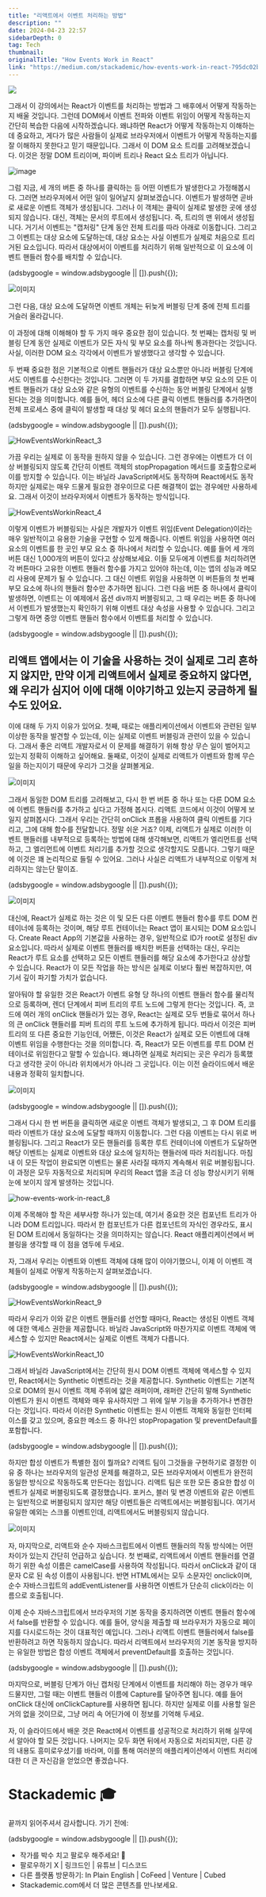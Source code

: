 ```yaml
---
title: "리액트에서 이벤트 처리하는 방법"
description: ""
date: 2024-04-23 22:57
sidebarDepth: 0
tag: Tech
thumbnail: 
originalTitle: "How Events Work in React"
link: "https://medium.com/stackademic/how-events-work-in-react-795dc02b23b6"
---
```



<img src="./img/HowEventsWorkinReact_0.png" />

그래서 이 강의에서는 React가 이벤트를 처리하는 방법과 그 배후에서 어떻게 작동하는지 배울 것입니다. 그런데 DOM에서 이벤트 전파와 이벤트 위임이 어떻게 작동하는지 간단히 복습한 다음에 시작하겠습니다. 왜냐하면 React가 어떻게 작동하는지 이해하는 데 중요하고, 게다가 많은 사람들이 실제로 브라우저에서 이벤트가 어떻게 작동하는지를 잘 이해하지 못한다고 믿기 때문입니다. 그래서 이 DOM 요소 트리를 고려해보겠습니다. 이것은 정말 DOM 트리이며, 파이버 트리나 React 요소 트리가 아닙니다.

![image](https://miro.medium.com/v2/resize:fit:1400/1*WXQBB8M504NfFZjcYuMX7w.gif)

그럼 지금, 세 개의 버튼 중 하나를 클릭하는 등 어떤 이벤트가 발생한다고 가정해봅시다. 그러면 브라우저에서 어떤 일이 일어날지 살펴보겠습니다. 이벤트가 발생하면 곧바로 새로운 이벤트 객체가 생성됩니다. 그러나 이 객체는 클릭이 실제로 발생한 곳에 생성되지 않습니다. 대신, 객체는 문서의 루트에서 생성됩니다. 즉, 트리의 맨 위에서 생성됩니다. 거기서 이벤트는 "캡처링" 단계 동안 전체 트리를 따라 아래로 이동합니다. 그리고 그 이벤트는 대상 요소에 도달하는데, 대상 요소는 사실 이벤트가 실제로 처음으로 트리거된 요소입니다. 따라서 대상에서이 이벤트를 처리하기 위해 일반적으로 이 요소에 이벤트 핸들러 함수를 배치할 수 있습니다.

<!-- ui-log 수평형 -->
<ins class="adsbygoogle"
  style="display:block"
  data-ad-client="ca-pub-4877378276818686"
  data-ad-slot="9743150776"
  data-ad-format="auto"
  data-full-width-responsive="true"></ins>
<component is="script">
(adsbygoogle = window.adsbygoogle || []).push({});
</component>

![이미지](https://miro.medium.com/v2/resize:fit:1400/1*7478CY5Lj47cZY45VAOCeQ.gif)

그런 다음, 대상 요소에 도달하면 이벤트 개체는 뒤늦게 버블링 단계 중에 전체 트리를 거슬러 올라갑니다.

이 과정에 대해 이해해야 할 두 가지 매우 중요한 점이 있습니다. 첫 번째는 캡처링 및 버블링 단계 동안 실제로 이벤트가 모든 자식 및 부모 요소를 하나씩 통과한다는 것입니다. 사실, 이러한 DOM 요소 각각에서 이벤트가 발생했다고 생각할 수 있습니다.

두 번째 중요한 점은 기본적으로 이벤트 핸들러가 대상 요소뿐만 아니라 버블링 단계에서도 이벤트를 수신한다는 것입니다. 그러면 이 두 가지를 결합하면 부모 요소의 모든 이벤트 핸들러가 대상 요소와 같은 유형의 이벤트를 수신하는 동안 버블링 단계에서 실행된다는 것을 의미합니다. 예를 들어, 헤더 요소에 다른 클릭 이벤트 핸들러를 추가하면이 전체 프로세스 중에 클릭이 발생할 때 대상 및 헤더 요소의 핸들러가 모두 실행됩니다.

<!-- ui-log 수평형 -->
<ins class="adsbygoogle"
  style="display:block"
  data-ad-client="ca-pub-4877378276818686"
  data-ad-slot="9743150776"
  data-ad-format="auto"
  data-full-width-responsive="true"></ins>
<component is="script">
(adsbygoogle = window.adsbygoogle || []).push({});
</component>

![HowEventsWorkinReact_3](./img/HowEventsWorkinReact_3.png)

가끔 우리는 실제로 이 동작을 원하지 않을 수 있습니다. 그런 경우에는 이벤트가 더 이상 버블링되지 않도록 간단히 이벤트 객체의 stopPropagation 메서드를 호출함으로써 이를 방지할 수 있습니다. 이는 바닐라 JavaScript에서도 동작하며 React에서도 동작하지만 실제로는 매우 드물게 필요한 경우이므로 다른 해결책이 없는 경우에만 사용하세요. 그래서 이것이 브라우저에서 이벤트가 동작하는 방식입니다.

![HowEventsWorkinReact_4](./img/HowEventsWorkinReact_4.png)

이렇게 이벤트가 버블링되는 사실은 개발자가 이벤트 위임(Event Delegation)이라는 매우 일반적이고 유용한 기술을 구현할 수 있게 해줍니다. 이벤트 위임을 사용하면 여러 요소의 이벤트를 한 곳인 부모 요소 중 하나에서 처리할 수 있습니다. 예를 들어 세 개의 버튼 대신 1,000개의 버튼이 있다고 상상해보세요. 이들 모두에게 이벤트를 처리하려면 각 버튼마다 고유한 이벤트 핸들러 함수를 가지고 있어야 하는데, 이는 앱의 성능과 메모리 사용에 문제가 될 수 있습니다. 그 대신 이벤트 위임을 사용하면 이 버튼들의 첫 번째 부모 요소에 하나의 핸들러 함수만 추가하면 됩니다. 그런 다음 버튼 중 하나에서 클릭이 발생하면, 이벤트는 이 예제에서 옵션 div까지 버블링되고, 그 때 우리는 버튼 중 하나에서 이벤트가 발생했는지 확인하기 위해 이벤트 대상 속성을 사용할 수 있습니다. 그리고 그렇게 하면 중앙 이벤트 핸들러 함수에서 이벤트를 처리할 수 있습니다.

<!-- ui-log 수평형 -->
<ins class="adsbygoogle"
  style="display:block"
  data-ad-client="ca-pub-4877378276818686"
  data-ad-slot="9743150776"
  data-ad-format="auto"
  data-full-width-responsive="true"></ins>
<component is="script">
(adsbygoogle = window.adsbygoogle || []).push({});
</component>

## 리액트 앱에서는 이 기술을 사용하는 것이 실제로 그리 흔하지 않지만, 만약 이게 리액트에서 실제로 중요하지 않다면, 왜 우리가 심지어 이에 대해 이야기하고 있는지 궁금하게 될 수도 있어요.

이에 대해 두 가지 이유가 있어요. 첫째, 때로는 애플리케이션에서 이벤트와 관련된 일부 이상한 동작을 발견할 수 있는데, 이는 실제로 이벤트 버블링과 관련이 있을 수 있습니다. 그래서 좋은 리액트 개발자로서 이 문제를 해결하기 위해 항상 무슨 일이 벌어지고 있는지 정확히 이해하고 싶어해요. 둘째로, 이것이 실제로 리액트가 이벤트와 함께 무슨 일을 하는지이기 때문에 우리가 그것을 살펴볼게요.

![이미지](./img/HowEventsWorkinReact_5.png)

그래서 동일한 DOM 트리를 고려해보고, 다시 한 번 버튼 중 하나 또는 다른 DOM 요소에 이벤트 핸들러를 추가하고 싶다고 가정해 봅시다. 리액트 코드에서 이것이 어떻게 보일지 살펴봅시다. 그래서 우리는 간단히 onClick 프롭을 사용하여 클릭 이벤트를 기다리고, 그에 대해 함수를 전달합니다. 정말 쉬운 거죠? 이제, 리액트가 실제로 이러한 이벤트 핸들러를 내부적으로 등록하는 방법에 대해 생각해보면, 리액트가 엘리먼트를 선택하고, 그 엘리먼트에 이벤트 처리기를 추가할 것으로 생각할지도 모릅니다. 그렇기 때문에 이것은 꽤 논리적으로 들릴 수 있어요. 그러나 사실은 리액트가 내부적으로 이렇게 처리하지는 않는단 말이죠.

<!-- ui-log 수평형 -->
<ins class="adsbygoogle"
  style="display:block"
  data-ad-client="ca-pub-4877378276818686"
  data-ad-slot="9743150776"
  data-ad-format="auto"
  data-full-width-responsive="true"></ins>
<component is="script">
(adsbygoogle = window.adsbygoogle || []).push({});
</component>


![이미지](./img/HowEventsWorkinReact_6.png)

대신에, React가 실제로 하는 것은 이 및 모든 다른 이벤트 핸들러 함수를 루트 DOM 컨테이너에 등록하는 것이며, 해당 루트 컨테이너는 React 앱이 표시되는 DOM 요소입니다. Create React App의 기본값을 사용하는 경우, 일반적으로 ID가 root로 설정된 div 요소입니다. 따라서 실제로 이벤트 핸들러를 배치한 버튼을 선택하는 대신, 우리는 React가 루트 요소를 선택하고 모든 이벤트 핸들러를 해당 요소에 추가한다고 상상할 수 있습니다. React가 이 모든 작업을 하는 방식은 실제로 이보다 훨씬 복잡하지만, 여기서 깊이 파기할 가치가 없습니다.

알아둬야 할 유일한 것은 React가 이벤트 유형 당 하나의 이벤트 핸들러 함수를 물리적으로 등록하며, 렌더 단계에서 피버 트리의 루트 노드에 그렇게 한다는 것입니다. 즉, 코드에 여러 개의 onClick 핸들러가 있는 경우, React는 실제로 모두 번들로 묶어서 하나의 큰 onClick 핸들러를 피버 트리의 루트 노드에 추가하게 됩니다. 따라서 이것은 피버 트리의 또 다른 중요한 기능인데, 어쨌든, 이것은 React가 실제로 모든 이벤트에 대해 이벤트 위임을 수행한다는 것을 의미합니다. 즉, React가 모든 이벤트를 루트 DOM 컨테이너로 위임한다고 말할 수 있습니다. 왜냐하면 실제로 처리되는 곳은 우리가 등록했다고 생각한 곳이 아니라 위치에서가 아니라 그 곳입니다. 이는 이전 슬라이드에서 배운 내용과 정확히 일치합니다.

![이미지](https://miro.medium.com/v2/resize:fit:1400/1*Vz0IKlu2zRyNciihY_1WMg.gif)

<!-- ui-log 수평형 -->
<ins class="adsbygoogle"
  style="display:block"
  data-ad-client="ca-pub-4877378276818686"
  data-ad-slot="9743150776"
  data-ad-format="auto"
  data-full-width-responsive="true"></ins>
<component is="script">
(adsbygoogle = window.adsbygoogle || []).push({});
</component>

그래서 다시 한 번 버튼을 클릭하면 새로운 이벤트 객체가 발생되고, 그 후 DOM 트리를 따라 이벤트가 대상 요소에 도달할 때까지 이동합니다. 그런 다음 이벤트는 다시 위로 버블링됩니다. 그리고 React가 모든 핸들러를 등록한 루트 컨테이너에 이벤트가 도달하면 해당 이벤트는 실제로 이벤트와 대상 요소에 일치하는 핸들러에 따라 처리됩니다. 마침내 이 모든 작업이 완료되면 이벤트는 물론 사라질 때까지 계속해서 위로 버블링됩니다. 이 과정은 모두 자동적으로 처리되며 우리의 React 앱을 조금 더 성능 향상시키기 위해 눈에 보이지 않게 발생하는 것입니다.

![how-events-work-in-react_8](./img/HowEventsWorkinReact_8.png)

이제 주목해야 할 작은 세부사항 하나가 있는데, 여기서 중요한 것은 컴포넌트 트리가 아니라 DOM 트리입니다. 따라서 한 컴포넌트가 다른 컴포넌트의 자식인 경우라도, 표시된 DOM 트리에서 동일하다는 것을 의미하지는 않습니다. React 애플리케이션에서 버블링을 생각할 때 이 점을 염두에 두세요.

자, 그래서 우리는 이벤트와 이벤트 객체에 대해 많이 이야기했으니, 이제 이 이벤트 객체들이 실제로 어떻게 작동하는지 살펴보겠습니다.

<!-- ui-log 수평형 -->
<ins class="adsbygoogle"
  style="display:block"
  data-ad-client="ca-pub-4877378276818686"
  data-ad-slot="9743150776"
  data-ad-format="auto"
  data-full-width-responsive="true"></ins>
<component is="script">
(adsbygoogle = window.adsbygoogle || []).push({});
</component>

![HowEventsWorkinReact_9](./img/HowEventsWorkinReact_9.png)

따라서 우리가 이와 같은 이벤트 핸들러를 선언할 때마다, React는 생성된 이벤트 객체에 대한 액세스 권한을 제공합니다. 바닐라 JavaScript와 마찬가지로 이벤트 객체에 액세스할 수 있지만 React에서는 실제로 이벤트 객체가 다릅니다.

![HowEventsWorkinReact_10](./img/HowEventsWorkinReact_10.png)

그래서 바닐라 JavaScript에서는 간단히 원시 DOM 이벤트 객체에 액세스할 수 있지만, React에서는 Synthetic 이벤트라는 것을 제공합니다. Synthetic 이벤트는 기본적으로 DOM의 원시 이벤트 객체 주위에 얇은 래퍼이며, 래퍼란 간단히 말해 Synthetic 이벤트가 원시 이벤트 객체와 매우 유사하지만 그 위에 일부 기능을 추가하거나 변경한다는 것입니다. 따라서 이러한 Synthetic 이벤트는 원시 이벤트 객체와 동일한 인터페이스를 갖고 있으며, 중요한 메소드 중 하나인 stopPropagation 및 preventDefault를 포함합니다.

<!-- ui-log 수평형 -->
<ins class="adsbygoogle"
  style="display:block"
  data-ad-client="ca-pub-4877378276818686"
  data-ad-slot="9743150776"
  data-ad-format="auto"
  data-full-width-responsive="true"></ins>
<component is="script">
(adsbygoogle = window.adsbygoogle || []).push({});
</component>

하지만 합성 이벤트가 특별한 점이 뭘까요? 리액트 팀이 그것들을 구현하기로 결정한 이유 중 하나는 브라우저의 일관성 문제를 해결하고, 모든 브라우저에서 이벤트가 완전히 동일한 방식으로 작동하도록 만든다는 점입니다. 리액트 팀은 또한 모든 중요한 합성 이벤트가 실제로 버블링되도록 결정했습니다. 포커스, 블러 및 변경 이벤트와 같은 이벤트는 일반적으로 버블링되지 않지만 해당 이벤트들은 리액트에서는 버블링됩니다. 여기서 유일한 예외는 스크롤 이벤트인데, 리액트에서도 버블링되지 않습니다.

![이미지](./img/HowEventsWorkinReact_11.png)

자, 마지막으로, 리액트와 순수 자바스크립트에서 이벤트 핸들러의 작동 방식에는 어떤 차이가 있는지 간단히 언급하고 싶습니다. 첫 번째로, 리액트에서 이벤트 핸들러를 연결하기 위한 속성 이름은 camelCase를 사용하여 작성됩니다. 따라서 onClick과 같이 대문자 C로 된 속성 이름이 사용됩니다. 반면 HTML에서는 모두 소문자인 onclick이며, 순수 자바스크립트의 addEventListener를 사용하면 이벤트가 단순히 click이라는 이름으로 호출됩니다.

이제 순수 자바스크립트에서 브라우저의 기본 동작을 중지하려면 이벤트 핸들러 함수에서 false를 반환할 수 있습니다. 예를 들어, 양식을 제출할 때 브라우저가 자동으로 페이지를 다시로드하는 것이 대표적인 예입니다. 그러나 리액트 이벤트 핸들러에서 false를 반환하려고 하면 작동하지 않습니다. 따라서 리액트에서 브라우저의 기본 동작을 방지하는 유일한 방법은 합성 이벤트 객체에서 preventDefault를 호출하는 것입니다.

<!-- ui-log 수평형 -->
<ins class="adsbygoogle"
  style="display:block"
  data-ad-client="ca-pub-4877378276818686"
  data-ad-slot="9743150776"
  data-ad-format="auto"
  data-full-width-responsive="true"></ins>
<component is="script">
(adsbygoogle = window.adsbygoogle || []).push({});
</component>

마지막으로, 버블링 단계가 아닌 캡처링 단계에서 이벤트를 처리해야 하는 경우가 매우 드물지만, 그럴 때는 이벤트 핸들러 이름에 Capture를 달아주면 됩니다. 예를 들어 onClick 대신에 onClickCapture를 사용하면 됩니다. 하지만 실제로 이를 사용할 일은 거의 없을 것이므로, 그냥 머리 속 어딘가에 이 정보를 기억해 두세요.

자, 이 슬라이드에서 배운 것은 React에서 이벤트를 성공적으로 처리하기 위해 실무에서 알아야 할 모든 것입니다. 나머지는 모두 화면 뒤에서 자동으로 처리되지만, 다른 강의 내용도 흥미로우셨기를 바라며, 이를 통해 여러분의 애플리케이션에서 이벤트 처리에 대한 더 큰 자신감을 얻었으면 좋겠습니다.

# Stackademic 🎓

끝까지 읽어주셔서 감사합니다. 가기 전에:

<!-- ui-log 수평형 -->
<ins class="adsbygoogle"
  style="display:block"
  data-ad-client="ca-pub-4877378276818686"
  data-ad-slot="9743150776"
  data-ad-format="auto"
  data-full-width-responsive="true"></ins>
<component is="script">
(adsbygoogle = window.adsbygoogle || []).push({});
</component>

- 작가를 박수 치고 팔로우 해주세요! 👏
- 팔로우하기 X | 링크드인 | 유튜브 | 디스코드
- 다른 플랫폼 방문하기: In Plain English | CoFeed | Venture | Cubed
- Stackademic.com에서 더 많은 콘텐츠를 만나보세요.